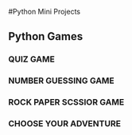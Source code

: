 #Python Mini Projects 

## Python Games
### QUIZ GAME
### NUMBER GUESSING GAME
### ROCK PAPER SCSSIOR GAME
### CHOOSE YOUR ADVENTURE
